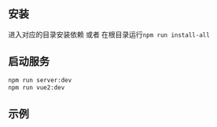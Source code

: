 ## 安装
进入对应的目录安装依赖 或者 在根目录运行`npm run install-all`

## 启动服务
```bash
npm run server:dev
npm run vue2:dev
```

## 示例